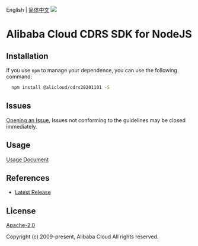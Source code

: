 English | [简体中文](README-CN.md)
![](https://aliyunsdk-pages.alicdn.com/icons/AlibabaCloud.svg)

# Alibaba Cloud CDRS SDK for NodeJS

## Installation
If you use `npm` to manage your dependence, you can use the following command:

```sh
  npm install @alicloud/cdrs20201101 -S
```

## Issues
[Opening an Issue](https://github.com/aliyun/alibabacloud-typescript-sdk/issues/new), Issues not conforming to the guidelines may be closed immediately.

## Usage
[Usage Document](https://github.com/aliyun/alibabacloud-typescript-sdk/blob/master/docs/Usage-EN.md#quick-examples)

## References
* [Latest Release](https://github.com/aliyun/alibabacloud-typescript-sdk/)

## License
[Apache-2.0](http://www.apache.org/licenses/LICENSE-2.0)

Copyright (c) 2009-present, Alibaba Cloud All rights reserved.
